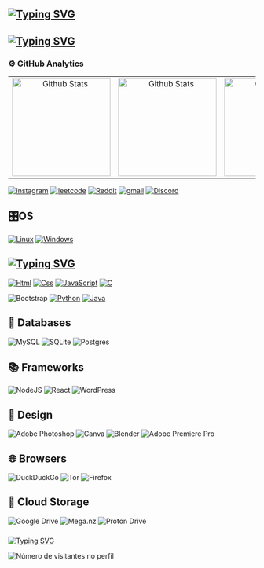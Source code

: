 ## [![Typing SVG](https://readme-typing-svg.demolab.com?font=Fira+Code&duration=1500&pause=1000&color=F7F7F7&width=435&lines=Ol%C3%A1%2C+eu+sou+Leonardo%F0%9F%91%8B;Hello%2C+I'm+Leonardo+%F0%9F%91%8B)](https://git.io/typing-svg)
## [![Typing SVG](https://readme-typing-svg.demolab.com?font=Fira+Code&duration=1500&pause=1000&color=F7F7F7&width=435&lines=20+anos+de+idade;20+years+old)](https://git.io/typing-svg)

### ⚙️ GitHub Analytics

<table>
  <tr>
    <td style="width: 33%; text-align: center;">
      <img
        src="https://github-readme-stats.vercel.app/api?username=darash6&theme=radical&hide_border=false&include_all_commits=true"
        alt="Github Stats"
        style="height: 200px; width: auto;"
      />
    </td>
    <td style="width: 33%; text-align: center;">
      <img
        src="https://github-readme-stats.vercel.app/api/top-langs/?username=darash6&theme=radical&hide_border=false&include_all_commits=true&count_private=true&layout=compact"
        alt="Github Stats"
        style="height: 200px; width: auto;"
      />
    </td>
    <td style="width: 33%; text-align: center;">
      <img
        src="https://github-readme-streak-stats.herokuapp.com/?user=darash6&theme=radical&hide_border=false"
        alt="Github Stats"
        style="height: 200px; width: auto;"
      />
    </td>
  </tr>
</table>

[![instagram](https://img.shields.io/badge/Instagram-E4405F?style=for-the-badge&logo=instagram&logoColor=white)](https://www.instagram.com/leo_reissss/)
[![leetcode](https://img.shields.io/badge/-LeetCode-FFA116?style=for-the-badge&logo=LeetCode&logoColor=black)](https://leetcode.com/u/darash6/) [![Reddit](https://img.shields.io/badge/Reddit-FF4500?style=for-the-badge&logo=reddit&logoColor=white)](https://www.reddit.com/user/Adept_Trainer_4459/) [![gmail](https://img.shields.io/badge/Gmail-D14836?style=for-the-badge&logo=gmail&logoColor=white)](mailto:leonardopyjav@gmail.com) [![Discord](https://img.shields.io/badge/Discord-%235865F2.svg?style=for-the-badge&logo=discord&logoColor=white)](darash6)

## 🎛️OS
[![Linux](https://img.shields.io/badge/Linux-FCC624?style=for-the-badge&logo=linux&logoColor=black)]() [![Windows](https://img.shields.io/badge/Windows-0078D6?style=for-the-badge&logo=windows&logoColor=white)]()

## [![Typing SVG](https://readme-typing-svg.demolab.com?font=Fira+Code&duration=1480&pause=1000&color=F7F7F7&vCenter=true&width=435&lines=Tecnologias+que+eu+uso+no+meu+dia;Technologies+I+use+in+my+day)](https://git.io/typing-svg)

[![Html](https://img.shields.io/badge/HTML5-E34F26?style=for-the-badge&logo=html5&logoColor=white)]() 
[![Css](https://img.shields.io/badge/CSS3-1572B6?style=for-the-badge&logo=css3&logoColor=white)]() [![JavaScript](https://img.shields.io/badge/JavaScript-F7DF1E?style=for-the-badge&logo=javascript&logoColor=black)]() [![C](https://img.shields.io/badge/C-00599C?style=for-the-badge&logo=c&logoColor=white)]()
   


![Bootstrap](https://img.shields.io/badge/bootstrap-%238511FA.svg?style=for-the-badge&logo=bootstrap&logoColor=white)
[![Python](    https://img.shields.io/badge/Python-14354C?style=for-the-badge&logo=python&logoColor=white)]()
[![Java](    https://img.shields.io/badge/Java-ED8B00?style=for-the-badge&logo=openjdk&logoColor=white)]()

## 💾 Databases
![MySQL](https://img.shields.io/badge/mysql-4479A1.svg?style=for-the-badge&logo=mysql&logoColor=white)
![SQLite](https://img.shields.io/badge/sqlite-%2307405e.svg?style=for-the-badge&logo=sqlite&logoColor=white)
![Postgres](https://img.shields.io/badge/postgres-%23316192.svg?style=for-the-badge&logo=postgresql&logoColor=white)

## 📚 Frameworks
![NodeJS](https://img.shields.io/badge/node.js-6DA55F?style=for-the-badge&logo=node.js&logoColor=white) 
![React](https://img.shields.io/badge/react-%2320232a.svg?style=for-the-badge&logo=react&logoColor=%2361DAFB)
![WordPress](https://img.shields.io/badge/WordPress-%23117AC9.svg?style=for-the-badge&logo=WordPress&logoColor=white)

## 🎨 Design
![Adobe Photoshop](https://img.shields.io/badge/adobe%20photoshop-%2331A8FF.svg?style=for-the-badge&logo=adobe%20photoshop&logoColor=white)
![Canva](https://img.shields.io/badge/Canva-%2300C4CC.svg?style=for-the-badge&logo=Canva&logoColor=white)
![Blender](https://img.shields.io/badge/blender-%23F5792A.svg?style=for-the-badge&logo=blender&logoColor=white)
![Adobe Premiere Pro](https://img.shields.io/badge/Adobe%20Premiere%20Pro-9999FF.svg?style=for-the-badge&logo=Adobe%20Premiere%20Pro&logoColor=white)

## 🌐 Browsers
![DuckDuckGo](https://img.shields.io/badge/duckduckgo-de5833?style=for-the-badge&logo=duckduckgo&logoColor=white)
![Tor](https://img.shields.io/badge/Tor-7D4698?style=for-the-badge&logo=Tor-Browser&logoColor=white)
![Firefox](https://img.shields.io/badge/Firefox-FF7139?style=for-the-badge&logo=Firefox-Browser&logoColor=white)
## 📂 Cloud Storage
![Google Drive](https://img.shields.io/badge/Google%20Drive-4285F4?style=for-the-badge&logo=googledrive&logoColor=white)
![Mega.nz](https://img.shields.io/badge/Mega-%23D90007.svg?style=for-the-badge&logo=Mega&logoColor=white)
![Proton Drive](https://img.shields.io/badge/Proton%20Drive-6d4aff?style=for-the-badge&logo=proton%20drive&logoColor=white)

### 
[![Typing SVG](https://readme-typing-svg.demolab.com?font=Fira+Code&duration=1480&pause=1000&color=F7F7F7&vCenter=true&width=435&lines=%F0%9F%93%8D+Contagem+de+visitantes+do+perfil;%F0%9F%93%8D+Profile+Visitor+Count)](https://git.io/typing-svg)
<p align="left">
  <img
    src="https://profile-counter.glitch.me/darash6/count.svg"
    alt="Número de visitantes no perfil"
  />
</p>

